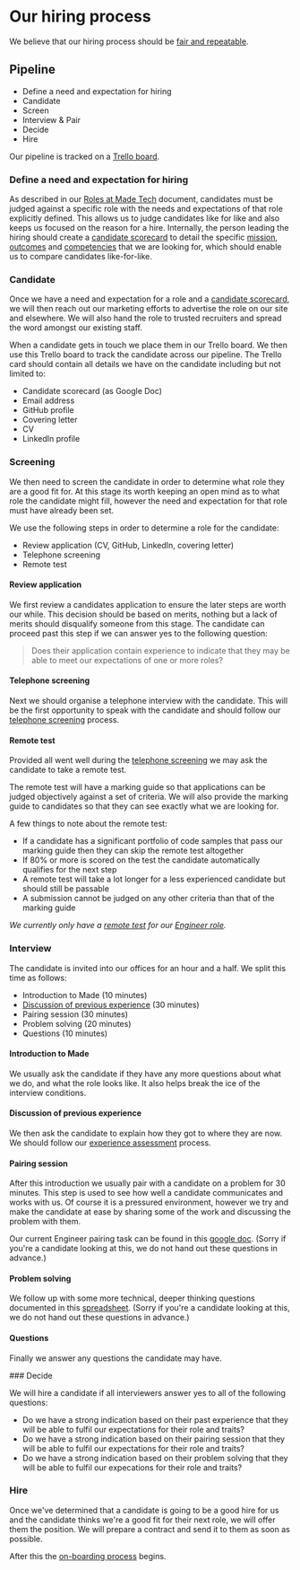 # Our hiring process

We believe that our hiring process should be [fair and repeatable](rationale.md).

## Pipeline

 - Define a need and expectation for hiring
 - Candidate
 - Screen
 - Interview & Pair
 - Decide
 - Hire

Our pipeline is tracked on a [Trello board](https://trello.com/b/0kmnv5Wo/recruitment).

### Define a need and expectation for hiring

As described in our [Roles at Made Tech](/roles/README.md) document, candidates must be judged against a specific role with the needs and expectations of that role explicitly defined. This allows us to judge candidates like for like and also keeps us focused on the reason for a hire. Internally, the person leading the hiring should create a [candidate scorecard](internal_process/scorecard.md) to detail the specific [mission](internal_process/scorecard.md#mission), [outcomes](internal_process/scorecard.md#outcomes) and [competencies](internal_process/scorecard.md#competencies) that we are looking for, which should enable us to compare candidates like-for-like.  

### Candidate

Once we have a need and expectation for a role and a [candidate scorecard](internal_process/scorecard.md), we will then reach out our marketing efforts to advertise the role on our site and elsewhere. We will also hand the role to trusted recruiters and spread the word amongst our existing staff.

When a candidate gets in touch we place them in our Trello board. We then use this Trello board to track the candidate across our pipeline. The Trello card should contain all details we have on the candidate including but not limited to:

 - Candidate scorecard (as Google Doc)
 - Email address
 - GitHub profile
 - Covering letter
 - CV
 - LinkedIn profile

### Screening

We then need to screen the candidate in order to determine what role they are a good fit for. At this stage its worth keeping an open mind as to what role the candidate might fill, however the need and expectation for that role must have already been set.

We use the following steps in order to determine a role for the candidate:

 - Review application (CV, GitHub, LinkedIn, covering letter)
 - Telephone screening
 - Remote test

#### Review application

We first review a candidates application to ensure the later steps are worth our while. This decision should be based on merits, nothing but a lack of merits should disqualify someone from this stage. The candidate can proceed past this step if we can answer yes to the following question:

> Does their application contain experience to indicate that they may be able to meet our expectations of one or more roles?

#### Telephone screening

Next we should organise a telephone interview with the candidate. This will be the first opportunity to speak with the candidate and should follow our [telephone screening](internal_process/screening.md) process.

#### Remote test

Provided all went well during the [telephone screening](internal_process/screening.md) we may ask the candidate to take a remote test. 

The remote test will have a marking guide so that applications can be judged objectively against a set of criteria. We will also provide the marking guide to candidates so that they can see exactly what we are looking for.

A few things to note about the remote test:

 - If a candidate has a significant portfolio of code samples that pass our marking guide then they can skip the remote test altogether
 - If 80% or more is scored on the test the candidate automatically qualifies for the next step
 - A remote test will take a lot longer for a less experienced candidate but should still be passable
 - A submission cannot be judged on any other criteria than that of the marking guide

*We currently only have a [remote test](remote_test/README.md) for our [Engineer role](/roles/engineer.md#engineer-role).*

### Interview

The candidate is invited into our offices for an hour and a half. We split this time as follows:

 - Introduction to Made (10 minutes)
 - [Discussion of previous experience](internal_process/who.md) (30 minutes)
 - Pairing session (30 minutes)
 - Problem solving (20 minutes)
 - Questions (10 minutes)

#### Introduction to Made

We usually ask the candidate if they have any more questions about what we do, and what the role looks like. It also helps break the ice of the interview conditions.

#### Discussion of previous experience

We then ask the candidate to explain how they got to where they are now. We should follow our [experience assessment](internal_process/who.md) process.

#### Pairing session

After this introduction we usually pair with a candidate on a problem for 30 minutes. This step is used to see how well a candidate communicates and works with us. Of course it is a pressured environment, however we try and make the candidate at ease by sharing some of the work and discussing the problem with them.

Our current Engineer pairing task can be found in this [google doc](https://docs.google.com/a/madebymade.co.uk/document/d/1nqKNcy9wGcQjAOD-nYP_KtXLFyDQD6KEEhGw6_Andik/edit?usp=sharing). (Sorry if you're a candidate looking at this, we do not hand out these questions in advance.)

#### Problem solving

We follow up with some more technical, deeper thinking questions documented in this [spreadsheet](https://docs.google.com/spreadsheets/d/1gzOeu_a9uPdOA0roY1oMo_S4pLQCCdrysgyFANcu0FA/edit#gid=1588607612). (Sorry if you're a candidate looking at this, we do not hand out these questions in advance.)

#### Questions

Finally we answer any questions the candidate may have.

### Decide

We will hire a candidate if all interviewers answer yes to all of the following questions:

 - Do we have a strong indication based on their past experience that they will be able to fulfil our expectations for their role and traits?
 - Do we have a strong indication based on their pairing session that they will be able to fulfil our expectations for their role and traits?
 - Do we have a strong indication based on their problem solving that they will be able to fulfil our expecations for their role and traits?

### Hire

Once we've determined that a candidate is going to be a good hire for us and the candidate thinks we're a good fit for their next role, we will offer them the position. We will prepare a contract and send it to them as soon as possible.

After this the [on-boarding process](/company/first_day.md) begins.
